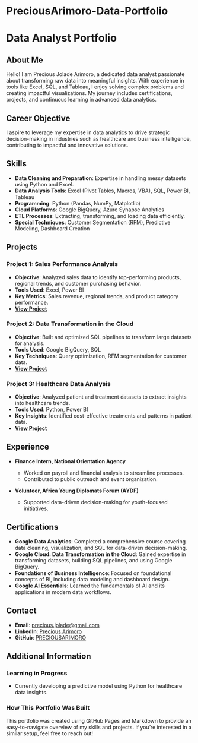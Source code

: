 # PreciousArimoro-Data-Portfolio
# Data Analyst Portfolio

## About Me
Hello! I am Precious Jolade Arimoro, a dedicated data analyst passionate about transforming raw data into meaningful insights. With experience in tools like Excel, SQL, and Tableau, I enjoy solving complex problems and creating impactful visualizations. My journey includes certifications, projects, and continuous learning in advanced data analytics.

## Career Objective
I aspire to leverage my expertise in data analytics to drive strategic decision-making in industries such as healthcare and business intelligence, contributing to impactful and innovative solutions.

## Skills
- **Data Cleaning and Preparation**: Expertise in handling messy datasets using Python and Excel.
- **Data Analysis Tools**: Excel (Pivot Tables, Macros, VBA), SQL, Power BI, Tableau
- **Programming**: Python (Pandas, NumPy, Matplotlib)
- **Cloud Platforms**: Google BigQuery, Azure Synapse Analytics
- **ETL Processes**: Extracting, transforming, and loading data efficiently.
- **Special Techniques**: Customer Segmentation (RFM), Predictive Modeling, Dashboard Creation

## Projects

### Project 1: Sales Performance Analysis
- **Objective**: Analyzed sales data to identify top-performing products, regional trends, and customer purchasing behavior.
- **Tools Used**: Excel, Power BI
- **Key Metrics**: Sales revenue, regional trends, and product category performance.
- **[View Project](#)**

### Project 2: Data Transformation in the Cloud
- **Objective**: Built and optimized SQL pipelines to transform large datasets for analysis.
- **Tools Used**: Google BigQuery, SQL
- **Key Techniques**: Query optimization, RFM segmentation for customer data.
- **[View Project](#)**

### Project 3: Healthcare Data Analysis
- **Objective**: Analyzed patient and treatment datasets to extract insights into healthcare trends.
- **Tools Used**: Python, Power BI
- **Key Insights**: Identified cost-effective treatments and patterns in patient data.
- **[View Project](#)**

## Experience
- **Finance Intern, National Orientation Agency**
  - Worked on payroll and financial analysis to streamline processes.
  - Contributed to public outreach and event organization.

- **Volunteer, Africa Young Diplomats Forum (AYDF)**
  - Supported data-driven decision-making for youth-focused initiatives.

## Certifications
- **Google Data Analytics**: Completed a comprehensive course covering data cleaning, visualization, and SQL for data-driven decision-making.
- **Google Cloud: Data Transformation in the Cloud**: Gained expertise in transforming datasets, building SQL pipelines, and using Google BigQuery.
- **Foundations of Business Intelligence**: Focused on foundational concepts of BI, including data modeling and dashboard design.
- **Google AI Essentials**: Learned the fundamentals of AI and its applications in modern data workflows.

## Contact
- **Email**: precious.jolade@gmail.com
- **LinkedIn**: [Precious Arimoro](#)
- **GitHub**: [PRECIOUSARIMORO](#)

## Additional Information
### Learning in Progress
- Currently developing a predictive model using Python for healthcare data insights.

### How This Portfolio Was Built
This portfolio was created using GitHub Pages and Markdown to provide an easy-to-navigate overview of my skills and projects. If you’re interested in a similar setup, feel free to reach out!
